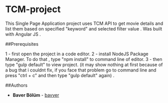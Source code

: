 # TCM-project
This Single Page Application project uses TCM API to get movie details and list  them based on 
specified "keyword" and selected filter value . Was built with Angular JS .   

##Prerequisites

1 - first open the project in a code editor. 
2 - install NodeJS Package Manager. To do that , type "npm install" to command line of editor.
3 - then type "gulp default" to view project. (it may show nothing at first because of a bug that i couldnt fix,
    if you face that problem go to command line and press "ctrl + c" and then type "gulp default" again) .

##Authors

* **Baver Bölüm** - [bavver](https://github.com/bavver)